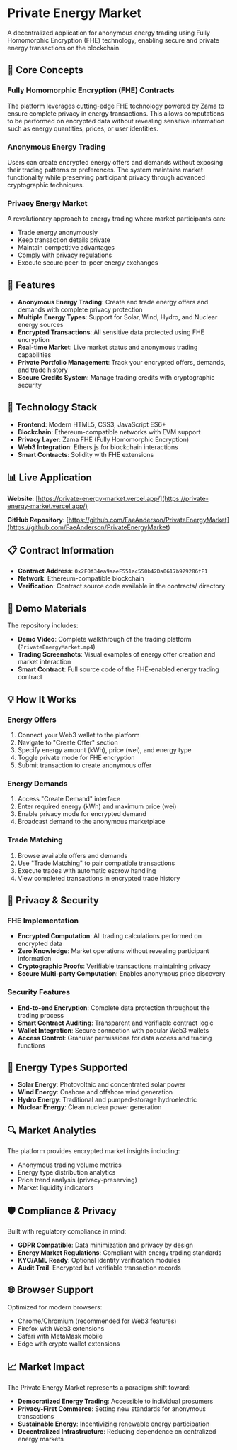 # Private Energy Market

A decentralized application for anonymous energy trading using Fully Homomorphic Encryption (FHE) technology, enabling secure and private energy transactions on the blockchain.

## 🌟 Core Concepts

### Fully Homomorphic Encryption (FHE) Contracts
The platform leverages cutting-edge FHE technology powered by Zama to ensure complete privacy in energy transactions. This allows computations to be performed on encrypted data without revealing sensitive information such as energy quantities, prices, or user identities.

### Anonymous Energy Trading
Users can create encrypted energy offers and demands without exposing their trading patterns or preferences. The system maintains market functionality while preserving participant privacy through advanced cryptographic techniques.

### Privacy Energy Market
A revolutionary approach to energy trading where market participants can:
- Trade energy anonymously
- Keep transaction details private
- Maintain competitive advantages
- Comply with privacy regulations
- Execute secure peer-to-peer energy exchanges

## 🚀 Features

- **Anonymous Energy Trading**: Create and trade energy offers and demands with complete privacy protection
- **Multiple Energy Types**: Support for Solar, Wind, Hydro, and Nuclear energy sources
- **Encrypted Transactions**: All sensitive data protected using FHE encryption
- **Real-time Market**: Live market status and anonymous trading capabilities
- **Private Portfolio Management**: Track your encrypted offers, demands, and trade history
- **Secure Credits System**: Manage trading credits with cryptographic security

## 🔧 Technology Stack

- **Frontend**: Modern HTML5, CSS3, JavaScript ES6+
- **Blockchain**: Ethereum-compatible networks with EVM support
- **Privacy Layer**: Zama FHE (Fully Homomorphic Encryption)
- **Web3 Integration**: Ethers.js for blockchain interactions
- **Smart Contracts**: Solidity with FHE extensions

## 📊 Live Application

**Website**: [https://private-energy-market.vercel.app/](https://private-energy-market.vercel.app/)

**GitHub Repository**: [https://github.com/FaeAnderson/PrivateEnergyMarket](https://github.com/FaeAnderson/PrivateEnergyMarket)

## 📋 Contract Information

- **Contract Address**: `0x2F0f34ea9aaeF551ac550b42Da0617b929286fF1`
- **Network**: Ethereum-compatible blockchain
- **Verification**: Contract source code available in the contracts/ directory

## 🎥 Demo Materials

The repository includes:
- **Demo Video**: Complete walkthrough of the trading platform (`PrivateEnergyMarket.mp4`)
- **Trading Screenshots**: Visual examples of energy offer creation and market interaction
- **Smart Contract**: Full source code of the FHE-enabled energy trading contract

## 💡 How It Works

### Energy Offers
1. Connect your Web3 wallet to the platform
2. Navigate to "Create Offer" section
3. Specify energy amount (kWh), price (wei), and energy type
4. Toggle private mode for FHE encryption
5. Submit transaction to create anonymous offer

### Energy Demands
1. Access "Create Demand" interface
2. Enter required energy (kWh) and maximum price (wei)
3. Enable privacy mode for encrypted demand
4. Broadcast demand to the anonymous marketplace

### Trade Matching
1. Browse available offers and demands
2. Use "Trade Matching" to pair compatible transactions
3. Execute trades with automatic escrow handling
4. View completed transactions in encrypted trade history

## 🔐 Privacy & Security

### FHE Implementation
- **Encrypted Computation**: All trading calculations performed on encrypted data
- **Zero Knowledge**: Market operations without revealing participant information
- **Cryptographic Proofs**: Verifiable transactions maintaining privacy
- **Secure Multi-party Computation**: Enables anonymous price discovery

### Security Features
- **End-to-end Encryption**: Complete data protection throughout the trading process
- **Smart Contract Auditing**: Transparent and verifiable contract logic
- **Wallet Integration**: Secure connection with popular Web3 wallets
- **Access Control**: Granular permissions for data access and trading functions

## 🌱 Energy Types Supported

- **Solar Energy**: Photovoltaic and concentrated solar power
- **Wind Energy**: Onshore and offshore wind generation
- **Hydro Energy**: Traditional and pumped-storage hydroelectric
- **Nuclear Energy**: Clean nuclear power generation

## 🔍 Market Analytics

The platform provides encrypted market insights including:
- Anonymous trading volume metrics
- Energy type distribution analytics
- Price trend analysis (privacy-preserving)
- Market liquidity indicators

## 🛡️ Compliance & Privacy

Built with regulatory compliance in mind:
- **GDPR Compatible**: Data minimization and privacy by design
- **Energy Market Regulations**: Compliant with energy trading standards
- **KYC/AML Ready**: Optional identity verification modules
- **Audit Trail**: Encrypted but verifiable transaction records

## 🌐 Browser Support

Optimized for modern browsers:
- Chrome/Chromium (recommended for Web3 features)
- Firefox with Web3 extensions
- Safari with MetaMask mobile
- Edge with crypto wallet extensions

## 📈 Market Impact

The Private Energy Market represents a paradigm shift toward:
- **Democratized Energy Trading**: Accessible to individual prosumers
- **Privacy-First Commerce**: Setting new standards for anonymous transactions
- **Sustainable Energy**: Incentivizing renewable energy participation
- **Decentralized Infrastructure**: Reducing dependence on centralized energy markets
